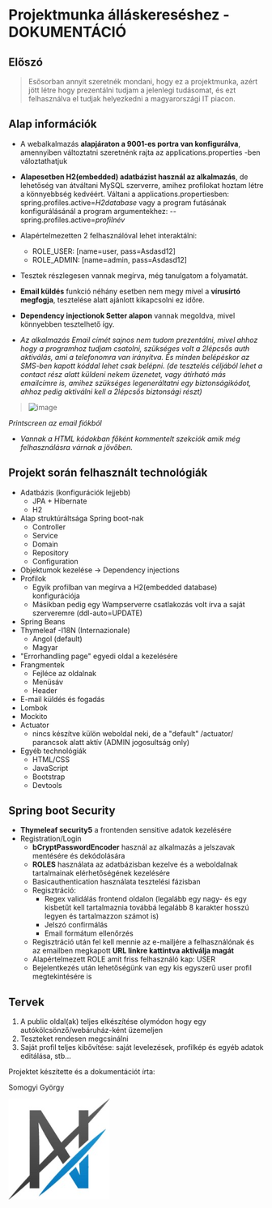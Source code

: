 # Projektmunka álláskereséshez - DOKUMENTÁCIÓ

## Előszó
> Esősorban annyit szeretnék mondani, hogy ez a projektmunka, azért jött létre hogy prezentálni tudjam a jelenlegi tudásomat, 
> és ezt felhasználva el tudjak helyezkedni a magyarországi IT piacon.

## Alap információk
- A webalkalmazás **alapjáraton a 9001-es portra van konfigurálva**, amennyiben változtatni szeretnénk rajta az applications.properties -ben váloztathatjuk

- **Alapesetben H2(embedded) adatbázist használ az alkalmazás**, de lehetőség van átváltani MySQL szerverre, amihez profilokat hoztam létre a könnyebbség kedvéért. 
Váltani a applications.propertiesben: spring.profiles.active=*H2database* vagy a program futásának konfigurálásánál a program argumentekhez: --spring.profiles.active=*profilnév*

- Alapértelmezetten 2 felhasználóval lehet interaktálni: 
  - ROLE_USER: [name=user, pass=Asdasd12]  
  - ROLE_ADMIN: [name=admin, pass=Asdasd12]

- Tesztek részlegesen vannak megírva, még tanulgatom a folyamatát.

- **Email küldés** funkció néhány esetben nem megy mivel a **vírusírtó megfogja**, tesztelése alatt ajánlott kikapcsolni ez időre.

- **Dependency injectionok Setter alapon** vannak megoldva, mivel könnyebben tesztelhető így.

- *Az alkalmazás Email címét sajnos nem tudom prezentálni, mivel ahhoz hogy a programhoz tudjam csatolni, szükséges volt a 2lépcsős auth aktiválás, ami a telefonomra van irányítva. És minden belépéskor az SMS-ben kapott kóddal lehet csak belépni. (de tesztelés céljából lehet a contact rész alatt küldeni nekem üzenetet, vagy átírható más emailcímre is, amihez szükséges legeneráltatni egy biztonságikódot, ahhoz pedig aktiválni kell a 2lépcsős biztonsági részt)*

> ![image](https://user-images.githubusercontent.com/70749881/114166312-dfaa7380-992d-11eb-8b79-3f4548bde6b4.png)

*Printscreen az email fiókból*
- *Vannak a HTML kódokban főként kommentelt szekciók amik még felhasználásra várnak a jövőben.*

## Projekt során felhasznált technológiák
- Adatbázis (konfigurációk lejjebb)
  - JPA + Hibernate
  - H2
- Alap struktúráltsága Spring boot-nak
  - Controller
  - Service
  - Domain
  - Repository
  - Configuration
- Objektumok kezelése -> Dependency injections
- Profilok
  - Egyik profilban van megírva a H2(embedded database) konfigurációja
  - Másikban pedig egy Wampserverre csatlakozás volt írva a saját szerveremre (ddl-auto=UPDATE)
- Spring Beans
- Thymeleaf
-I18N (Internazionale)
  - Angol (default)
  - Magyar
- "Errorhandling page" egyedi oldal a kezelésére
- Frangmentek
  - Fejléce az oldalnak
  - Menüsáv
  - Header
- E-mail küldés és fogadás
- Lombok
- Mockito
- Actuator
  - nincs készítve külön weboldal neki, de a "default" /actuator/ parancsok alatt aktív  (ADMIN jogosultság only)
- Egyéb technológiák
  - HTML/CSS
  - JavaScript
  - Bootstrap
  - Devtools

## Spring boot Security
- **Thymeleaf security5** a frontenden sensitive adatok kezelésére
- Registration/Login
  - **bCryptPasswordEncoder** használ az alkalmazás a jelszavak mentésére és dekódolására
  - **ROLES** használata az adatbázisban kezelve és a weboldalnak tartalmainak elérhetőségének kezelésére
  - Basicauthentication használata tesztelési fázisban
  - Regisztráció:
    - Regex validálás frontend oldalon (legalább egy nagy- és egy kisbetűt kell tartalmaznia továbbá legalább 8 karakter hosszú legyen és tartalmazzon számot is)
    - Jelszó confirmálás
    - Email formátum ellenőrzés
  - Regisztráció után fel kell mennie az e-mailjére a felhasználónak és az emailben megkapott **URL linkre kattintva aktiválja magát**
  - Alapértelmezett ROLE amit friss felhasználó kap: USER
  - Bejelentkezés után lehetőségünk van egy kis egyszerű user profil megtekintésére is

## Tervek
1. A public oldal(ak) teljes elkészítése olymódon hogy egy autókölcsönző/webáruház-ként üzemeljen
2. Teszteket rendesen megcsinálni
3. Saját profil teljes kibővítése: saját levelezések, profilkép és egyéb adatok editálása, stb...




Projektet készítette és a dokumentációt írta:

Somogyi György

![favicon](/src/main/resources/static/img/icons/favicon.jpg)

